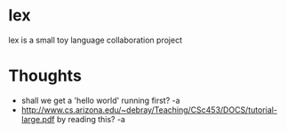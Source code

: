 lex
===

lex is a small toy language collaboration project

Thoughts
========

- shall we get a 'hello world' running first? -a
- http://www.cs.arizona.edu/~debray/Teaching/CSc453/DOCS/tutorial-large.pdf by reading this? -a 
